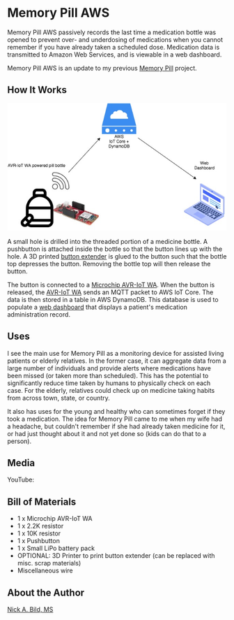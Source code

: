 # Memory Pill AWS

Memory Pill AWS passively records the last time a medication bottle was opened to prevent over- and underdosing of medications when you cannot remember if you have already taken a scheduled dose.  Medication data is transmitted to Amazon Web Services, and is viewable in a web dashboard.

Memory Pill AWS is an update to my previous [Memory Pill](https://github.com/nickbild/memory_pill) project.

## How It Works

<p align="center">
<img src="https://raw.githubusercontent.com/nickbild/memory_pill_aws/main/media/memory_pill_aws_overview.jpg">
</p>

A small hole is drilled into the threaded portion of a medicine bottle.  A pushbutton is attached inside the bottle so that the button lines up with the hole.  A 3D printed [button extender](https://github.com/nickbild/memory_pill/tree/master/3d_models) is glued to the button such that the bottle top depresses the button.  Removing the bottle top will then release the button.

The button is connected to a [Microchip AVR-IoT WA](https://www.microchip.com/Developmenttools/ProductDetails/EV15R70A).  When the button is released, the [AVR-IoT WA](https://github.com/nickbild/memory_pill_aws/tree/main/memory_pill_aws.X) sends an MQTT packet to AWS IoT Core.  The data is then stored in a table in AWS DynamoDB.  This database is used to populate a [web dashboard](https://github.com/nickbild/memory_pill_aws/tree/main/web_calendar) that displays a patient's medication administration record.

## Uses

I see the main use for Memory Pill as a monitoring device for assisted living patients or elderly relatives.  In the former case, it can aggregate data from a large number of individuals and provide alerts where medications have been missed (or taken more than scheduled).  This has the potential to significantly reduce time taken by humans to physically check on each case.  For the elderly, relatives could check up on medicine taking habits from across town, state, or country.

It also has uses for the young and healthy who can sometimes forget if they took a medication.  The idea for Memory Pill came to me when my wife had a headache, but couldn't remember if she had already taken medicine for it, or had just thought about it and not yet done so (kids can do that to a person).

## Media

YouTube:  

## Bill of Materials

- 1 x Microchip AVR-IoT WA
- 1 x 2.2K resistor
- 1 x 10K resistor
- 1 x Pushbutton
- 1 x Small LiPo battery pack
- OPTIONAL: 3D Printer to print button extender (can be replaced with misc. scrap materials)
- Miscellaneous wire

## About the Author

[Nick A. Bild, MS](https://nickbild79.firebaseapp.com/#!/)
